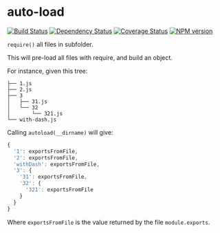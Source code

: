 auto-load
=========
[![Build Status](https://travis-ci.org/Neamar/autoload.png?branch=master)](https://travis-ci.org/Neamar/autoload)
[![Dependency Status](https://gemnasium.com/Neamar/autoload.png)](https://gemnasium.com/Neamar/autoload)
[![Coverage Status](https://coveralls.io/repos/Neamar/autoload/badge.png?branch=master)](https://coveralls.io/r/Neamar/autoload?branch=master)
[![NPM version](https://badge.fury.io/js/auto-load.png)](http://badge.fury.io/js/auto-load)

`require()` all files in subfolder.

This will pre-load all files with require, and build an object.

For instance, given this tree:

```
├── 1.js
├── 2.js
├── 3
│   ├── 31.js
│   └── 32
│       └── 321.js
└── with-dash.js
```

Calling `autoload(__dirname)` will give:

```js
{
  '1': exportsFromFile,
  '2': exportsFromFile,
  'withDash': exportsFromFile,
  '3': {
    '31': exportsFromFile,
    '32': {
      '321': exportsFromFile
    }
  }
}
```

Where `exportsFromFile` is the value returned by the file `module.exports`.
